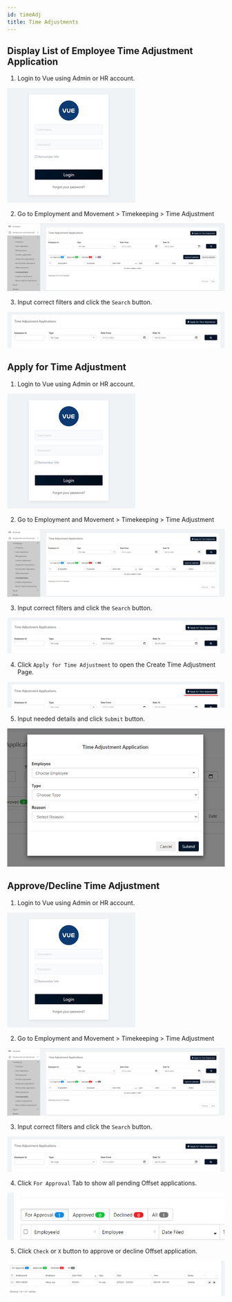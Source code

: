 ```yaml
---
id: timeAdj
title: Time Adjustments
---
```


## Display List of Employee Time Adjustment Application
1. Login to Vue using Admin or HR account. 

![alt-text](assets/Picture2.png)

2. Go to Employment and Movement > Timekeeping > Time Adjustment

![alt-text](assets/timeadj/1.png)

3. Input correct filters and click the `Search` button.

![alt-text](assets/timeadj/2.png)

## Apply for Time Adjustment
1. Login to Vue using Admin or HR account. 

![alt-text](assets/Picture2.png)

2. Go to Employment and Movement > Timekeeping > Time Adjustment

![alt-text](assets/timeadj/1.png)

3. Input correct filters and click the `Search` button.

![alt-text](assets/timeadj/2.png)

4. Click `Apply for Time Adjustment` to open the Create Time Adjustment Page.

![alt-text](assets/timeadj/3.png)

5. Input needed details and click `Submit` button.

![alt-text](assets/timeadj/4.png)

## Approve/Decline Time Adjustment

1. Login to Vue using Admin or HR account. 

![alt-text](assets/Picture2.png)

2. Go to Employment and Movement > Timekeeping > Time Adjustment

![alt-text](assets/timeadj/1.png)

3. Input correct filters and click the `Search` button.

![alt-text](assets/timeadj/2.png)

4. Click `For Approval` Tab to show all pending Offset applications.

![alt-text](assets/timeadj/5.png)

5. Click `Check` or `X` button to approve or decline Offset application.

![alt-text](assets/timeadj/6.png)


